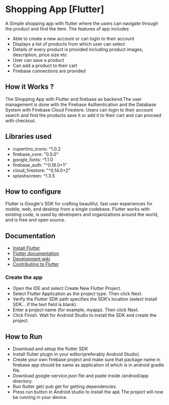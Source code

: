 
# Shopping App [Flutter]
A Simple shopping app with flutter where the users can navigate through the product and find the item.
The features of app includes
- Able to create a new account or can login to their account
- Displays a list of products from which user can select
- Details of every product is provided including product images, description, price size etc
- User can save a product
- Can add a product to their cart
- Firebase connections are provided

## How it Works ?
The Shopping App with Flutter and firebase as backend.The user management is done with the Firebase Authentication and the Database System with Firebase Cloud Firestore.
Users can login to their account search and find the products save it or add it to their cart and can proceed with checkout.
## Libraries used
- cupertino_icons: ^1.0.2
- firebase_core: "0.5.0"
- google_fonts: ^1.1.0
- firebase_auth: "^0.18.0+1"
- cloud_firestore: "^0.14.0+2"
- splashscreen: ^1.3.5
## How to configure


Flutter is Google's SDK for crafting beautiful, fast user experiences for
mobile, web, and desktop from a single codebase. Flutter works with existing
code, is used by developers and organizations around the world, and is free
and open source.
## Documentation
* [Install Flutter](https://flutter.dev/get-started/)
* [Flutter documentation](https://flutter.dev/docs)
* [Development wiki](https://github.com/flutter/flutter/wiki)
* [Contributing to Flutter](https://github.com/flutter/flutter/blob/master/CONTRIBUTING.md)

### Create the app
* Open the IDE and select Create New Flutter Project.
* Select Flutter Application as the project type. Then click Next.
* Verify the Flutter SDK path specifies the SDK’s location (select Install SDK… if the text field is blank).
* Enter a project name (for example, myapp). Then click Next.
* Click Finish.
Wait for Android Studio to install the SDK and create the project.

## How to Run

- Download and setup the flutter SDK
- Install flutter plugin in your editor(preferably Android Studio).
- Create your own firebase project and make sure that package name in firebase app should be same as application id which is in android gradle file.
- Download google-service.json file and paste inside /android/app directory.
- Run flutter get/ pub get for getting dependencies.
- Press run button in Android studio to install the apk
The project will now be running in your device.
